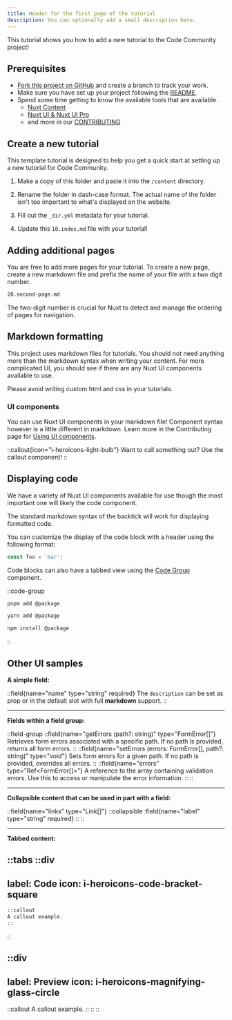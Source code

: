 ```yaml
---
title: Header for the first page of the tutorial
description: You can optionally add a small description here.
---
```


This tutorial shows you how to add a new tutorial to the Code Community project!

## Prerequisites

- [Fork this project on GitHub](https://github.com/zkSync-Community-Hub/community-code) and create a branch to track your work.
- Make sure you have set up your project following the [README](https://github.com/zkSync-Community-Hub/community-code/blob/main/README.md).
- Spend some time getting to know the available tools that are available.
  - [Nuxt Content](https://content.nuxt.com/)
  - [Nuxt UI & Nuxt UI Pro](https://ui.nuxt.com/)
  - and more in our [CONTRIBUTING](https://github.com/zkSync-Community-Hub/community-code/blob/main/CONTRIBUTING.md)

## Create a new tutorial

This template tutorial is designed to help you get a quick start at setting up a new tutorial for Code Community.

1. Make a copy of this folder and paste it into the `/content` directory.

1. Rename the folder in dash-case format.
  The actual name of the folder isn't too important to what's displayed on the website.

1. Fill out the `_dir.yml` metadata for your tutorial.

1. Update this `10.index.md` file with your tutorial!

## Adding additional pages

You are free to add more pages for your tutorial.
To create a new page, create a new markdown file and prefix the name of your file with a two digit number.

```txt
20.second-page.md
```

The two-digit number is crucial for Nuxt to detect and manage the ordering of pages for navigation.

## Markdown formatting

This project uses markdown files for tutorials.
You should not need anything more than the markdown syntax when writing your content.
For more complicated UI, you should see if there are any Nuxt UI components available to use.

Please avoid writing custom html and css in your tutorials.

### UI components

You can use Nuxt UI components in your markdown file!
Component syntax however is a little different in markdown.
Learn more in the Contributing page for
[Using UI components](https://github.com/zkSync-Community-Hub/community-code/blob/main/CONTRIBUTING.md#using-ui-components).

::callout{icon="i-heroicons-light-bulb"}
Want to call something out? Use the callout component!
::

## Displaying code

We have a variety of Nuxt UI components available for use though the most important one
will likely the code component.

The standard markdown syntax of the backtick will work for displaying formatted code.

You can customize the display of the code block with a header using the following format:

```ts [sample-file.ts]
const foo = 'bar';
```

Code blocks can also have a tabbed view using the [Code Group](https://ui.nuxt.com/pro/prose/code-group) component.

::code-group

```bash [pnpm]
pnpm add @package
```

```bash [yarn]
yarn add @package
```

```bash [npm]
npm install @package
```

::

## Other UI samples

**A simple field:**

::field{name="name" type="string" required}
The `description` can be set as prop or in the default slot with full **markdown** support.
::

---
**Fields within a field group:**

::field-group
  ::field{name="getErrors (path?: string)" type="FormError[]"}
  Retrieves form errors associated with a specific path. If no path is provided, returns all form errors.
  ::
  ::field{name="setErrors (errors: FormError[], path?: string)" type="void"}
  Sets form errors for a given path. If no path is provided, overrides all errors.
  ::
  ::field{name="errors" type="Ref<FormError[]>"}
  A reference to the array containing validation errors. Use this to access or manipulate the error information.
  ::
::

---
**Collapsible content that can be used in part with a field:**

::field{name="links" type="Link[]"}
  ::collapsible
    :field{name="label" type="string" required}
  ::
::

---
**Tabbed content:**

::tabs
  ::div
  ---
  label: Code
  icon: i-heroicons-code-bracket-square
  ---

  ```md
  ::callout
  A callout example.
  ::
  ```

  ::

  ::div
  ---
  label: Preview
  icon: i-heroicons-magnifying-glass-circle
  ---

  ::callout
  A callout example.
  ::
  ::
::
